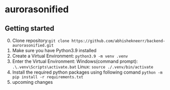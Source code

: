 # aurorasonified

## Getting started
0. Clone repository:`git clone https://github.com/abhishekneerr/backend-aurorasonified.git`
1. Make sure you have Python3.9 installed
2. Create a Virtual Environment:
    `python3.9 -m venv .venv`
3. Enter the Virtual Environment:
    Windows(command prompt): `.\.venv\Scripts\activate.bat`
    Linux: `source ./.venv/bin/activate`
3. Install the required python packages using following comand
    `python -m pip install -r requirements.txt`
4. upcoming changes